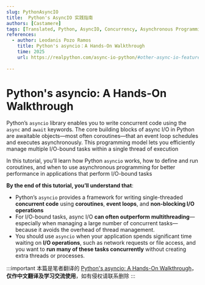 ```yaml
---
slug: PythonAsyncIO
title:  Python's AsyncIO 实践指南
authors: [Castamere]
tags: [Translated, Python, AsyncIO, Concurrency, Asynchronous Programming, Coroutines ]
references:
  - author: Leodanis Pozo Ramos
    title: Python's asyncio：A Hands-On Walkthrough
    time: 2025
    url: https://realpython.com/async-io-python/#other-async-io-features-in-python
  
---
```


# Python's asyncio: A Hands-On Walkthrough

Python’s `asyncio` library enables you to write concurrent code using the `async` and `await` keywords. The core building blocks of async I/O in Python are awaitable objects—most often coroutines—that an event loop schedules and executes asynchronously. This programming model lets you efficiently manage multiple I/O-bound tasks within a single thread of execution

In this tutorial, you’ll learn how Python `asyncio` works, how to define and run coroutines, and when to use asynchronous programming for better performance in applications that perform I/O-bound tasks

**By the end of this tutorial, you’ll understand that**:

- Python’s `asyncio` provides a framework for writing single-threaded **concurrent code** using **coroutines**, **event loops**, and **non-blocking I/O operations**
- For I/O-bound tasks, async I/O **can often outperform multithreading**—especially when managing a large number of concurrent tasks—because it avoids the overhead of thread management.
- You should use `asyncio` when your application spends significant time waiting on **I/O operations**, such as network requests or file access, and you want to **run many of these tasks concurrently** without creating extra threads or processes.

:::important
本篇是笔者翻译的 [Python's asyncio: A Hands-On Walkthrough](https://realpython.com/async-io-python/#other-async-io-features-in-python)，**仅作中文翻译及学习交流使用**，如有侵权请联系删除
:::

<!-- truncate -->